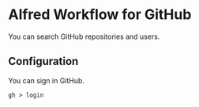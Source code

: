 # Alfred Workflow for GitHub

You can search GitHub repositories and users.

## Configuration

You can sign in GitHub.

```
gh > login
```
